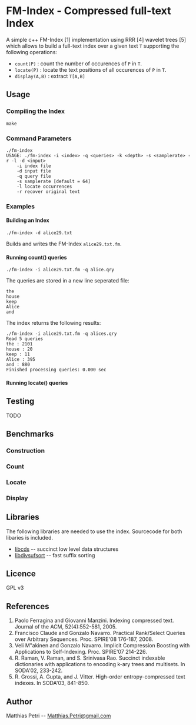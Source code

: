FM-Index - Compressed full-text Index
=====================================

A simple c++ FM-Index [1] implementation using RRR [4] wavelet trees [5]
which allows to build a full-text index over a given text `T` supporting the
following operations:

  * `count(P)`     : count the number of occurences of `P` in `T`.
  * `locate(P)`    : locate the text positions of all occurences of `P` in `T`.
  * `display(A,B)` : extract `T[A,B]` 
  
Usage
-----

### Compiling the Index

	make

### Command Parameters

	./fm-index
	USAGE: ./fm-index -i <index> -q <queries> -k <depth> -s <samplerate> -r -l -d <input>
		-i index file
		-d input file
		-q query file
		-s samplerate [default = 64]
		-l locate occurrences
		-r recover original text

### Examples

#### Building an Index

	./fm-index -d alice29.txt
	
Builds and writes the FM-Index `alice29.txt.fm`.

#### Running count() queries

	./fm-index -i alice29.txt.fm -q alice.qry

The queries are stored in a new line seperated file:

	the
	house
	keep
	Alice
	and
	
The index returns the following results:

	./fm-index -i alice29.txt.fm -q alices.qry
	Read 5 queries
	the : 2101
	house : 20
	keep : 11
	Alice : 395
	and : 880
	Finished processing queries: 0.000 sec
	
#### Running locate() queries
	
Testing
-------

TODO
 
Benchmarks
----------

### Construction


### Count


### Locate


### Display


Libraries
---------

The following libraries are needed to use the index. Sourcecode for both
libaries is included.

 * [libcds](http://libcds.recoded.cl/) -- succinct low level data structures
 * [libdivsufsort](http://code.google.com/p/libdivsufsort/) -- fast suffix sorting

Licence
--------

GPL v3

References
-----------

 1. Paolo Ferragina and Giovanni Manzini. Indexing compressed text. Journal of the ACM, 52(4):552-581, 2005.
 2. Francisco Claude and Gonzalo Navarro. Practical Rank/Select Queries over Arbitrary Sequences. Proc. SPIRE'08 176-187, 2008.
 3. Veli M"akinen and Gonzalo Navarro. Implicit Compression Boosting with Applications to Self-Indexing. Proc. SPIRE'07 214-226.
 4. R. Raman, V. Raman, and S. Srinivasa Rao. Succinct indexable dictionaries with applications to encoding k-ary trees and multisets. In SODA'02, 233-242.
 5. R. Grossi, A. Gupta, and J. Vitter. High-order entropy-compressed text indexes. In SODA'03, 841-850.
 
 Author
 ------
 
 Matthias Petri -- Matthias.Petri@gmail.com